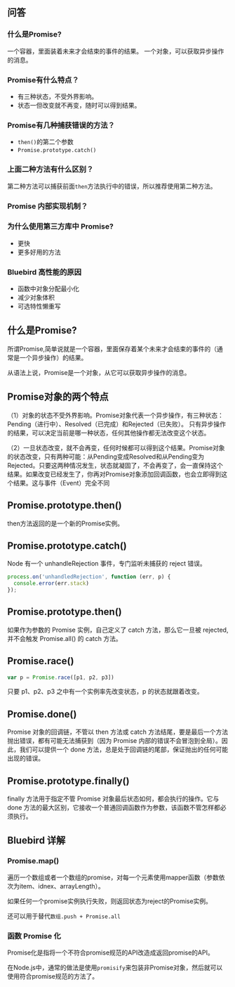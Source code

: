 ## 问答
### 什么是Promise?
一个容器，里面装着未来才会结束的事件的结果。
一个对象，可以获取异步操作的消息。
### Promise有什么特点？
- 有三种状态，不受外界影响。
- 状态一但改变就不再变，随时可以得到结果。
### Promise有几种捕获错误的方法？
- `then()`的第二个参数 
- `Promise.prototype.catch()`
### 上面二种方法有什么区别？
第二种方法可以捕获前面`then`方法执行中的错误，所以推荐使用第二种方法。
### Promise 内部实现机制？ 
### 为什么使用第三方库中 Promise?
- 更快
- 更多好用的方法
### Bluebird 高性能的原因
- 函数中对象分配最小化
- 减少对象体积
- 可选特性懒重写

## 什么是Promise?
所谓Promise,简单说就是一个容器，里面保存着某个未来才会结束的事件的（通常是一个异步操作）的结果。

从语法上说，Promise是一个对象，从它可以获取异步操作的消息。
## Promise对象的两个特点
（1）对象的状态不受外界影响。Promise对象代表一个异步操作，有三种状态：Pending（进行中）、Resolved（已完成）和Rejected（已失败）。
只有异步操作的结果，可以决定当前是哪一种状态，任何其他操作都无法改变这个状态。

（2）一旦状态改变，就不会再变，任何时候都可以得到这个结果。Promise对象的状态改变，只有两种可能：从Pending变成Resolved和从Pending变为Rejected。只要这两种情况发生，状态就凝固了，不会再变了，会一直保持这个结果。如果改变已经发生了，你再对Promise对象添加回调函数，也会立即得到这个结果。这与事件（Event）完全不同
## Promise.prototype.then()
then方法返回的是一个新的Promise实例。
## Promise.prototype.catch()
Node 有一个 unhandleRejection 事件，专门监听未捕获的 reject 错误。
```js
process.on('unhandledRejection', function (err, p) {
  console.error(err.stack)
});
```
## Promise.prototype.then()
如果作为参数的 Promise 实例，自己定义了 catch 方法，那么它一旦被 rejected,并不会触发 Promise.all() 的 catch 方法。
## Promise.race() 
```js
var p = Promise.race([p1, p2, p3])
```
只要 p1、p2、p3 之中有一个实例率先改变状态，p 的状态就跟着改变。
## Promise.done()
Promise 对象的回调链，不管以 then 方法或 catch 方法结尾，要是最后一个方法抛出错误，都有可能无法捕获到（因为 Promise 内部的错误不会冒泡到全局）。因此，我们可以提供一个 done 方法，总是处于回调链的尾部，保证抛出的任何可能出现的错误。
## Promise.prototype.finally()
finally 方法用于指定不管 Promise 对象最后状态如何，都会执行的操作。它与 done 方法的最大区别，它接收一个普通回调函数作为参数，该函数不管怎样都必须执行。

## Bluebird 详解

### Promise.map()
遍历一个数组或者一个数组的promise，对每一个元素使用mapper函数（参数依次为item、idnex、arrayLength）。

如果任何一个promise实例执行失败，则返回状态为reject的Promise实例。

还可以用于替代`数组.push + Promise.all`
### 函数 Promise 化
Promise化是指将一个不符合promise规范的API改造成返回promise的API。

在Node.js中，通常的做法是使用`promisify`来包装非Promise对象，然后就可以使用符合promise规范的方法了。